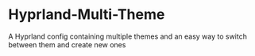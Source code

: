 # Hyprland-Multi-Theme
A Hyprland config containing multiple themes and an easy way to switch between them and create new ones
